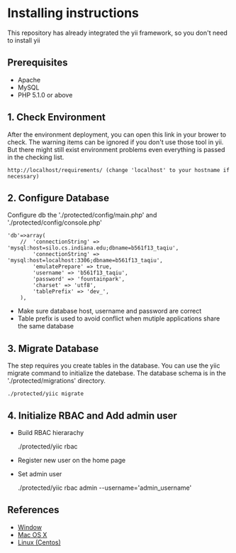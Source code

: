 # Installing instructions

This repository has already integrated the yii framework, so you don't need to install yii 

## Prerequisites
* Apache
* MySQL
* PHP 5.1.0 or above

## 1. Check Environment
After the environment deployment, you can open this link in your brower to check. 
The warning items can be ignored if you don't use those tool in yii. 
But there might still exist environment problems even everything is passed in the checking list.

	http://localhost/requirements/ (change 'localhost' to your hostname if necessary)

## 2. Configure Database
Configure db the './protected/config/main.php' and './protected/config/console.php'

	'db'=>array(
		//	'connectionString' => 'mysql:host=silo.cs.indiana.edu;dbname=b561f13_taqiu',
			'connectionString' => 'mysql:host=localhost:3306;dbname=b561f13_taqiu',
			'emulatePrepare' => true,
			'username' => 'b561f13_taqiu',
			'password' => 'fountainpark',
			'charset' => 'utf8',
			'tablePrefix' => 'dev_',
		),
		
* Make sure database host, username and password are correct
* Table prefix is used to avoid conflict when mutiple applications share the same database
	
## 3. Migrate Database 
The step requires you create tables in the database. You can use the yiic migrate command to initialize the datebase.
The database schema is in the './protected/migrations' directory.

	./protected/yiic migrate

## 4. Initialize RBAC and Add admin user
* Build RBAC hierarachy

	./protected/yiic rbac 
	
* Register new user on the home page
* Set admin user 

	./protected/yiic rbac admin --username='admin_username'

## References
* [Window](http://www.wampserver.com/en/)
* [Mac OS X](http://jason.pureconcepts.net/2012/10/install-apache-php-mysql-mac-os-x/) 
* [Linux (Centos)](http://www.howtoforge.com/quick-n-easy-lamp-server-centos-rhel)